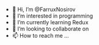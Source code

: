 - 👋 Hi, I’m @FarruxNosirov
- 👀 I’m interested in programming
- 🌱 I’m currently learning Redux
- 💞️ I’m looking to collaborate on 
- 📫 How to reach me ...


